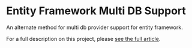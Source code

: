 # Entity Framework Multi DB Support
An alternate method for multi db provider support for entity framework.

For a full description on this project, please [see the full article](http://www.codeproject.com/Tips/1062375/Entity-Framework-Multi-DB-Support).